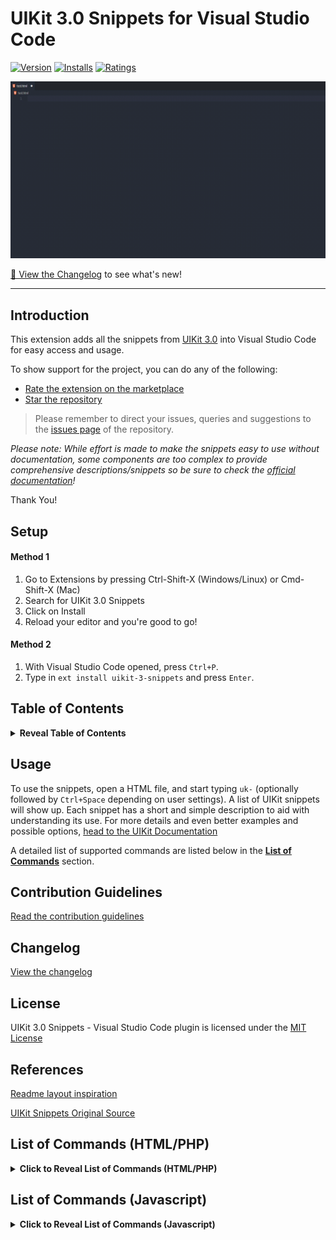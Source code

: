 # UIKit 3.0 Snippets for Visual Studio Code

[![Version](https://vsmarketplacebadges.dev/version-short/Keno.uikit-3-snippets.svg
)](https://marketplace.visualstudio.com/items?itemName=Keno.uikit-3-snippets)
[![Installs](https://vsmarketplacebadges.dev/installs-short/Keno.uikit-3-snippets.svg)](https://marketplace.visualstudio.com/items?itemName=Keno.uikit-3-snippets)
[![Ratings](https://vsmarketplacebadges.dev/rating-short/Keno.uikit-3-snippets.svg)](https://marketplace.visualstudio.com/items?itemName=Keno.uikit-3-snippets)

![](../promo/demo.gif)

[📃 View the Changelog](https://github.com/dons20/UIKit-VSCode/blob/master/CHANGELOG.md) to see what's new!

---

## Introduction

This extension adds all the snippets from [UIKit 3.0](https://getuikit.com/docs/introduction) into Visual Studio Code for easy access and usage.

To show support for the project, you can do any of the following:

-   [Rate the extension on the marketplace](https://marketplace.visualstudio.com/items?itemName=Keno.uikit-3-snippets)
-   [Star the repository](https://github.com/dons20/UIKit-VSCode)

> Please remember to direct your issues, queries and suggestions to the [issues page](https://github.com/dons20/UIKit-VSCode/issues) of the repository.

_Please note: While effort is made to make the snippets easy to use without documentation, some components are too complex to provide comprehensive descriptions/snippets so be sure to check the [official documentation](https://getuikit.com/docs/)!_

Thank You!

## Setup

#### Method 1

1. Go to Extensions by pressing Ctrl-Shift-X (Windows/Linux) or Cmd-Shift-X (Mac)
2. Search for UIKit 3.0 Snippets
3. Click on Install
4. Reload your editor and you're good to go!

#### Method 2

1. With Visual Studio Code opened, press `Ctrl+P`.
2. Type in `ext install uikit-3-snippets` and press `Enter`.

## Table of Contents

<details>
  <summary><strong>Reveal Table of Contents</strong></summary>
  <p>

-   [UIKit 3.0 Snippets](#uikit-30-snippets-for-visual-studio-code)
-   [Setup](#setup)
    -   [Method 1](#method-1)
    -   [Method 2](#method-2)
-   [Table of Contents](#table-of-contents)
-   [Usage](#usage)
-   [Contribution Guidelines](#contribution-guidelines)
    -   [Snippet Template](#snippet-template)
-   [Changelog](#changelog)
-   [License](#license)
-   [References](#references)
-   [List of Commands (HTML5/PHP)](#list-of-commands-htmlphp)

    <details>
    <summary><strong>Reveal List of Commands (HTML5/PHP)</strong></summary>
    <p>

    -   [UIKit Master Template](#uikit-master-template)
    -   [Accordion](#accordion)
    -   [Alert](#alert)
    -   [Alignment](#alignment)
    -   [Animation](#animation)
    -   [Article](#article)
    -   [Background](#background)
    -   [Badge](#badge)
    -   [Breadcrumb](#breadcrumb)
    -   [Button](#button)
    -   [Card](#card)
    -   [Close](#close)
    -   [Column](#column)
    -   [Comment](#comment)
    -   [Container](#container)
    -   [Countdown](#countdown)
    -   [Cover](#cover)
    -   [Description List](#description-list)
    -   [Disabled](#disabled)
    -   [Divider](#divider)
    -   [Dotnav](#dotnav)
    -   [Drop](#drop)
    -   [Dropdown](#dropdown)
    -   [Filter](#filter)
    -   [Flex](#flex)
    -   [Form](#form)
    -   [Grid](#grid)
    -   [Grid Parallax](#grid-parallax)
    -   [Heading](#heading)
    -   [Height](#height)
    -   [Icon](#icon)
    -   [Iconnav](#iconnav)
    -   [Image](#image)
    -   [Inverse](#inverse)
    -   [Label](#label)
    -   [Leader](#leader)
    -   [Lightbox](#lightbox)
    -   [Link](#link)
    -   [List](#list)
    -   [Margin](#margin)
    -   [Marker](#marker)
    -   [Modal](#modal)
    -   [Nav](#nav)
    -   [Navbar](#navbar)
    -   [Notification](#notification)
    -   [Offcanvas](#offcanvas)
    -   [Overlay](#overlay)
    -   [Padding](#padding)
    -   [Pagination](#pagination)
    -   [Parallax](#parallax)
    -   [Placeholder](#placeholder)
    -   [Position](#position)
    -   [Progress](#progress)
    -   [Scroll](#scroll)
    -   [Scrollspy](#scrollspy)
    -   [Search](#search)
    -   [Section](#section)
    -   [Slidenav](#slidenav)
    -   [Slider](#slider)
    -   [Slideshow](#slideshow)
    -   [Sortable](#sortable)
    -   [Spinner](#spinner)
    -   [Sticky](#sticky)
    -   [Subnav](#subnav)
    -   [SVG](#svg)
    -   [Switcher](#switcher)
    -   [Tab](#tab)
    -   [Table](#table)
    -   [Text](#text)
    -   [Thumbnav](#thumbnav)
    -   [Tile](#tile)
    -   [Toggle](#toggle)
    -   [Tooltip](#tooltip)
    -   [Totop](#totop)
    -   [Transition](#transition)
    -   [Upload](#upload)
    -   [Utility](#utility)
    -   [Video](#video)
    -   [Visibility](#visibility)
    -   [Width](#width)

        </p>
        </details>

    -   [List of Commands (Javascript)](#list-of-commands-javascript)

            <details>
            <summary><strong>Reveal List of Commands (Javascript)</strong></summary>
            <p>

            * [Accordion JS](#accordion-js)
            * [Alert JS](#alert-js)
            * [Countdown JS](#countdown-js)
            * [Cover JS](#cover-js)
            * [Drop JS](#drop-js)
            * [Dropdown JS](#dropdown-js)
            * [Filter JS](#filter-js)
            * [Form JS](#form-js)
            * [Grid JS](#grid-js)
            * [Grid Parallax JS](#grid-parallax-js)
            * [Icon JS](#icon-js)
            * [Image JS](#image-js)
            * [Lightbox JS](#lightbox-js)
            * [Margin JS](#margin-js)
            * [Modal JS](#modal-js)
            * [Nav JS](#nav-js)
            * [Navbar JS](#navbar-js)
            * [Notification JS](#notification-js)
            * [Offcanvas JS](#offcanvas-js)
            * [Parallax JS](#parallax-js)
            * [Scroll JS](#scroll-js)
            * [Scrollspy JS](#scrollspy-js)
            * [Slider JS](#slider-js)
            * [Slideshow JS](#slideshow-js)
            * [Sortable JS](#sortable-js)
            * [Sticky JS](#sticky-js)
            * [SVG JS](#svg-js)
            * [Switcher JS](#switcher-js)
            * [Tab JS](#tab-js)
            * [Toggle JS](#toggle-js)
            * [Tooltip JS](#tooltip-js)
            * [Upload JS](#upload-js)
            * [Video JS](#video-js)
            </p>
            </details>

          </p>
        </details>

## Usage

To use the snippets, open a HTML file, and start typing `uk-` (optionally followed by `Ctrl+Space` depending on user settings). A list of UIKit snippets will show up.
Each snippet has a short and simple description to aid with understanding its use.
For more details and even better examples and possible options, [head to the UIKit Documentation](https://getuikit.com/docs/introduction)

A detailed list of supported commands are listed below in the [**List of Commands**](#list-of-commands-htmlphp) section.

## Contribution Guidelines

[Read the contribution guidelines](/CONTRIBUTING.md)

## Changelog

[View the changelog](/CHANGELOG.md)

## License

UIKit 3.0 Snippets - Visual Studio Code plugin is licensed under the [MIT License](http://opensource.org/licenses/MIT)

## References

[Readme layout inspiration](https://github.com/1tontech/bootstrap4-snippets/tree/master/vscode)

[UIKit Snippets Original Source](https://getuikit.com/docs/introduction)

## List of Commands (HTML/PHP)

<details>
  <summary><strong>Click to Reveal List of Commands (HTML/PHP)</strong></summary>
  <p>
  
### UIKit Master Template
<details><summary>Reveal Content</summary>
<p>

| Trigger                   | Description                                    |
|---------------------------|------------------------------------------------|
| uk-\$                     | Creates a basic UIKit template                 |
| uk-\$-css-import          | Imports a chosen minified css file for UIKit   |
| uk-\$-js-import           | Imports the default minified scripts for UIKit |
| uk-\$-js-component-import | Imports a selected js component file for UIKit |

</p>
</details>

### Accordion

<details><summary>Reveal Content</summary>
<p>

| Trigger                    | Description                                                           |
|----------------------------|-----------------------------------------------------------------------|
| uk-accordion               | [Attribute] Used to create an accordion element in a parent container |
| uk-accordion-sample        | Creates a sample Accordion component                                  |
| uk-accordion-no-collapse   | Accordion that always keeps one item open                             |
| uk-accordion-multiple-open | Accordion that allows multiple items to be opened at once             |
| uk-accordion-open-index    | Accordion that opens an item by default                               |

</p>
</details>

### Alert

<details><summary>Reveal Content</summary>
<p>

| Trigger          | Description                                                    |
|------------------|----------------------------------------------------------------|
| uk-alert         | [Attribute] Used to create an alert element in a block element |
| uk-alert-default | A default alert applied to a div                               |
| uk-alert-close   | An alert with a close button                                   |
| uk-alert-styled  | An alert with a chosen style applied                           |

</p>
</details>

### Alignment

<details><summary>Reveal Content</summary>
<p>

| Trigger             | Description                                       |
|---------------------|---------------------------------------------------|
| uk-align            | [Class] Floats the element to a selected position |
| uk-align-responsive | [Class] Floats the element on specific widths     |

</p>
</details>

### Animation

<details><summary>Reveal Content</summary>
<p>

| Trigger                       | Description                                                              |
|-------------------------------|--------------------------------------------------------------------------|
| uk-animation-fade             | [Class] The element fades in                                             |
| uk-animation-scale            | [Class] The element fades in and scales up or down                       |
| uk-animation-slide            | [Class] The element fades in and slides in from a chosen direction       |
| uk-animation-slide-custom     | [Class] The element slides in with a specific distance                   |
| uk-animation-kenburns         | [Class] The element scales slowly up without fading in                   |
| uk-animation-shake            | [Class] The element shakes                                               |
| uk-animation-stroke           | [Class] The SVG element strokes are drawn                                |
| uk-animation-stroke-svg       | Easier usage of svg stroke animations                                    |
| uk-animation-reverse          | [Class] The element's animation plays in reverse                         |
| uk-animation-fast             | [Class] The element's animation plays at a faster speed                  |
| uk-animation-transform-origin | [Class] The element scales in from a different direction                 |
| uk-animation-toggle           | [Class] Added to a parent element to toggle animations on hover or focus |

</p>
</details>

### Article

<details><summary>Reveal Content</summary>
<p>

| Trigger           | Description                                 |
|-------------------|---------------------------------------------|
| uk-article-basic  | A basic article layout                      |
| uk-article-sample | A complete sample article with placeholders |

</p>
</details>

### Background

<details><summary>Reveal Content</summary>
<p>

| Trigger                        | Description                                                         |
|--------------------------------|---------------------------------------------------------------------|
| uk-background-color            | [Class] Applies the selected background color                       |
| uk-background-size             | [Class] Scales the background image to a selected size              |
| uk-background-position         | [Class] Alters the initial position of the background iamge         |
| uk-background-norepeat         | [Class] Prevents the background image from being repeated           |
| uk-background-fixed            | [Class] Locks the image in place while scrolling                    |
| uk-background-image-responsive | [Class] Shows the background image on widths of chosen size upwards |
| uk-background-blend            | [Class] Applies a chosen blend mode to the background image         |

</p>
</details>

### Badge

<details><summary>Reveal Content</summary>
<p>

| Trigger         | Description                                                      |
|-----------------|------------------------------------------------------------------|
| uk-badge        | [Class] Used to create a notification badge in an inline element |
| uk-badge-span   | Creates a simple notification badge span                         |
| uk-badge-anchor | Creates a simple notification badge anchor                       |

</p>
</details>

### Breadcrumb

<details><summary>Reveal Content</summary>
<p>

| Trigger            | Description                              |
|--------------------|------------------------------------------|
| uk-breadcrumb      | [Class] Used to create a breadcrumb list |
| uk-breadcrumb-list | Creates a default breadcrumb list        |

</p>
</details>

### Button

<details><summary>Reveal Content</summary>
<p>

| Trigger                  | Description                                                |
|--------------------------|------------------------------------------------------------|
| uk-button-anchor         | Creates an anchor with a button style                      |
| uk-button-styled         | Creates a button with a chosen style                       |
| uk-button-disabled       | Creates a disabled button                                  |
| uk-button-size           | Creates a button with a selected size                      |
| uk-button-dropdown       | Creates a button that toggles a dropdown menu              |
| uk-button-group          | Creates a group of buttons                                 |
| uk-button-group-dropdown | Creates a button group with a dropdown toggle on the right |

</p>
</details>

### Card

<details><summary>Reveal Content</summary>
<p>

| Trigger               | Description                                                                  |
|-----------------------|------------------------------------------------------------------------------|
| uk-card-styled        | Creates a card with a chosen style                                           |
| uk-card-secondary     | Creates a card with a secondary style                                        |
| uk-card-hover         | Creates a card with a hover effect                                           |
| uk-card-small         | Creates a card with reduced padding                                          |
| uk-card-large         | Creates a card with increased padding                                        |
| uk-card-header-footer | Creates a card divided into three sections                                   |
| uk-card-media         | Displays an image inside a card without any spacing                          |
| uk-card-horizontal    | Creates a card with a horizontal layout (Ideal for media-left & media-right) |
| uk-card-badge         | Creates a card with a styled badge inside                                    |

</p>
</details>

### Close

<details><summary>Reveal Content</summary>
<p>

| Trigger               | Description                               |
|-----------------------|-------------------------------------------|
| uk-close              | [Attribute] Used to create a close button |
| uk-close-button       | Creates a close button                    |
| uk-close-button-large | Creates a larger close button             |

</p>
</details>

### Column

<details><summary>Reveal Content</summary>
<p>

| Trigger              | Description                                                                           |
|----------------------|---------------------------------------------------------------------------------------|
| uk-column            | [Class] Displays the inline content in multiple columns                               |
| uk-column-responsive | [Class] Displays the inline content in multiple columns on specific width breakpoints |
| uk-column-divider    | [Class] Displays the inline content in multiple columns seperated by dividers         |
| uk-column-span       | Creates a column with an inline element that spans each column                        |

</p>
</details>

### Comment

<details><summary>Reveal Content</summary>
<p>

| Trigger            | Description                                          |
|--------------------|------------------------------------------------------|
| uk-comment-default | Creates a standard comment layout                    |
| uk-comment-primary | Creates a highlighted comment with a standard layout |
| uk-comment-list    | Creates a nestable list of comments                  |

</p> 
</details>

### Container

<details><summary>Reveal Content</summary>
<p>

| Trigger              | Description                                 |
|----------------------|---------------------------------------------|
| uk-container         | [Class] Used to create a centered container |
| uk-container-default | Creates a centered container                |
| uk-container-size    | Creates a container with varying size       |

</p>
</details>

### Countdown

<details><summary>Reveal Content</summary>
<p>

| Trigger                | Description                                                              |
|------------------------|--------------------------------------------------------------------------|
| uk-countdown           | [Attribute] Used to create a countdown timer                             |
| uk-countdown-sample    | Creates a countdown timer. Date is in the format: YYYY-MM-DDThh:mm:ssTZD |
| uk-countdown-separator | Creates a countdown timer with each number separated by a colon          |
| uk-countdown-label     | Used to add a label to each number on the countdown timer                |

</p>
</details>

### Cover

<details><summary>Reveal Content</summary>
<p>

| Trigger                       | Description                                                 |
|-------------------------------|-------------------------------------------------------------|
| uk-cover-container            | Creates an image that covers its parent element             |
| uk-cover-container-video      | Creates a video that covers its parent element              |
| uk-cover-container-iframe     | Creates an iframe that covers its parent element            |
| uk-cover-container-responsive | Creates an element that scales responsively with its parent |

</p>
</details>

### Description List

<details><summary>Reveal Content</summary>
<p>

| Trigger                     | Description                                                              |
|-----------------------------|--------------------------------------------------------------------------|
| uk-description-list         | [Class] Used to create a description list                                |
| uk-description-list-sample  | Creates a sample list to display terms and descriptions below each other |
| uk-description-list-divider | Creates a divided description list                                       |

</p>
</details>

### Disabled

<details><summary>Reveal Content</summary>
<p>

| Trigger     | Description                            |
|-------------|----------------------------------------|
| uk-disabled | [Class] Disables an item within a list |

</p>
</details>

### Divider

<details><summary>Reveal Content</summary>
<p>

| Trigger             | Description                         |
|---------------------|-------------------------------------|
| uk-divider-icon     | Creates a divider with a decoration |
| uk-divider-small    | Creates a smaller divider           |
| uk-divider-vertical | Creates a vertical divider          |

</p>
</details>

### Dotnav

<details><summary>Reveal Content</summary>
<p>

| Trigger                     | Description                                            |
|-----------------------------|--------------------------------------------------------|
| uk-dotnav                   | Creates a navigation list with dots                    |
| uk-dotnav-vertical          | Creates a vertical navigation list with dots           |
| uk-dotnav-overlay           | Creates a dotnav as an overlay for an element          |
| uk-dotnav-centered-viewport | Creates a dotnav centered vertically and aligned right |

</p>
</details>

### Drop

<details><summary>Reveal Content</summary>
<p>

| Trigger                  | Description                                                 |
|--------------------------|-------------------------------------------------------------|
| uk-drop                  | [Attribute] Used to create a drop component                 |
| uk-drop-basic            | Creates a basic drop component                              |
| uk-drop-example          | Creates two example drops with different modes              |
| uk-drop-grid             | Creates a drop with a grid inside                           |
| uk-drop-position         | Creates a drop with its alignment adjusted                  |
| uk-drop-boundary         | Creates a drop with a predetermined element as its boundary |
| uk-drop-boundary-aligned | Creates a drop aligned to its boundary                      |
| uk-drop-offset           | Creates a drop with an offset                               |
| uk-drop-animated         | Creates a drop with an offset                               |

</p>
</details>

### Dropdown

<details><summary>Reveal Content</summary>
<p>

| Trigger                      | Description                                                            |
|------------------------------|------------------------------------------------------------------------|
| uk-dropdown                  | [Attribute] Used to create a dropdown in a block element such as a div |
| uk-dropbar-basic             | Creates a basic dropbar example                                        |
| uk-dropbar-direction         | Creates a dropbar that appears from the chosen direction               |
| uk-dropbar-large             | Creates a dropbar that appears from the chosen direction               |
| uk-dropdown-basic            | Creates a basic dropdown underneath a button toggle                    |
| uk-dropdown-basic-inline     | Creates a basic dropdown grouped with its toggle                       |
| uk-dropdown-nav              | Creates a dropdown containing a nav element                            |
| uk-dropdown-grid             | Creates a dropdown containing a grid                                   |
| uk-dropdown-position         | Creates a dropdown with its alignment adjusted                         |
| uk-dropdown-boundary         | Determines a parent element as the dropdown's boundary                 |
| uk-dropdown-boundary-aligned | Aligns the dropdown to the parent's boundary                           |
| uk-dropdown-offset           | Defines a custom offset for the dropdown                               |
| uk-dropdown-animated         | Applies one or more animations to the dropdown                         |

</p>
</details>

### Filter

<details><summary>Reveal Content</summary>
<p>

| Trigger              | Description                                               |
|----------------------|-----------------------------------------------------------|
| uk-filter            | [Attribute] Used to create a filter component             |
| uk-filter-sample     | Used to filter or sort items in any given layout          |
| uk-filter-animations | Used to change the animation style from the default slide |

</p>
</details>

### Flex

<details><summary>Reveal Content</summary>
<p>

| Trigger                                 | Description                                                                       |
|-----------------------------------------|-----------------------------------------------------------------------------------|
| uk-flex                                 | [Class] Used to apply a flexbox layout model to an element                        |
| uk-flex-block                           | Creates a flex container and behaves like a block element                         |
| uk-flex-inline                          | Creates a flex container and behaves like an inline element                       |
| uk-flex-horizontal-alignment            | Defines the horizontal alignment of flex items and distributes space between them |
| uk-flex-horizontal-alignment-responsive | Defines the horizontal alignment of flex items on specific device widths          |
| uk-flex-vertical-alignment              | Defines the vertical alignment of flex items and distributes space between them   |
| uk-flex-direction                       | Defines the axis that flex items are placed on and their direction                |
| uk-flex-wrap-modifier                   | Defines the axis that flex items are placed on and their direction                |
| uk-flex-item-order                      | [Class] Displays an item as the first or last one (Add to item)                   |
| uk-flex-item-dimensions                 | [Class] Determines how much space a flex item should take up (Add to item)        |
| uk-flex-grid-example                    | Creates a sample flex with a grid inside                                          |

</p>
</details>

### Form

<details><summary>Reveal Content</summary>
<p>

| Trigger                 | Description                                                                                                      |
|-------------------------|------------------------------------------------------------------------------------------------------------------|
| uk-form-sample          | Creates a sample form with all elements as reference                                                             |
| uk-form-fieldset        | Creates a fieldset for a form                                                                                    |
| uk-form-legend          | Creates a legend for a form                                                                                      |
| uk-form-states          | [Class] Applies a custom state to a form control                                                                 |
| uk-form-disabled        | Disables a form control                                                                                          |
| uk-form-sizes           | Modifies the size of an input, select or textarea                                                                |
| uk-form-width-modifiers | Modifies the width of an input, select or textarea                                                               |
| uk-form-blank           | Minimizes the styling of form controls                                                                           |
| uk-form-stacked         | Stacks labels and controls on top of each other                                                                  |
| uk-form-horizontal      | Aligns labels and controls horizontally (use uk-form-controls-text to better align checkboxes and radio buttons) |
| uk-form-icon            | Creates a form control with an icon inside to the left (or right with flip class)                                |
| uk-form-icon-click      | Creates a form icon that can be clicked                                                                          |
| uk-form-grid-example    | Creates a form defined by a grid layout                                                                          |
| uk-form-custom-control  | Replaces a file input or select form with your own HTML content                                                  |

</p>
</details>

### Grid

<details><summary>Reveal Content</summary>
<p>

| Trigger                 | Description                                                   |
|-------------------------|---------------------------------------------------------------|
| uk-grid                 | [Attribute] Used to create a grid container inside a div      |
| uk-grid-stacked         | Creates a basic stacked grid container                        |
| uk-grid-expanded        | Creates an expanded grid container with elements side by side |
| uk-grid-gutter-modifier | Modifies the spacing between grid items                       |
| uk-grid-nested-sample   | Creates a sample nested grid                                  |
| uk-grid-divided         | Seperates each grid cell with lines                           |
| uk-grid-match-height    | Matches the height of all grid cells                          |
| uk-grid-match-cell      | [Class] Matches the height of a grid cell                     |
| uk-grid-width           | Manually determines the column widths                         |
| uk-grid-flex            | Combines a grid element with flex                             |
| uk-grid-masonry         | Allows grid items of different heights to fit seamlessly      |
| uk-grid-parallax        | Used to add a scrolling effect to columns within a grid       |

</p>
</details>

### Heading

<details><summary>Reveal Content</summary>
<p>

| Trigger                   | Description                                                      |
|---------------------------|------------------------------------------------------------------|
| uk-heading-primary        | [Class] Used to create a heading with a specified size           |
| uk-heading-primary-sample | Creates a heading with a specified size                          |
| uk-heading-divider        | [Class] Used to create a heading with a divider underneath       |
| uk-heading-divider-sample | Creates a heading with a divider underneath                      |
| uk-heading-bullet         | [Class] Used to create a heading used in a list                  |
| uk-heading-bullet-sample  | Creates a heading as part of a list                              |
| uk-heading-line           | [Class] Used to create a heading with a vertically centered line |
| uk-heading-line-sample    | Creates a heading with a vertically centered line                |

</p>
</details>

### Height

<details><summary>Reveal Content</summary>
<p>

| Trigger                  | Description                                                                       |
|--------------------------|-----------------------------------------------------------------------------------|
| uk-height                | [Class] Modifies the height of an element to 100%/150px/300px/450px respectively. |
| uk-max-height            | [Class] Modifies the max-height of an element to 150px/300px/450px respectively.  |
| uk-viewport-height       | [Attribute] Modifies the height of an element to fill the entire viewport.        |
| uk-viewport-height-class | [Class] Modifies the height of an element to have specified minimum heights       |
| uk-match-height          | [Attribute] Expands all children of a container to the same height.               |
| uk-match-height-specific | [Attribute] Matches the height of specific child elements                         |
| uk-match-height-all      | [Attribute] Matches the height of all child elements even in other rows           |

</p>
</details>

### Icon

<details><summary>Reveal Content</summary>
<p>

| Trigger                 | Description                                                                               |
|-------------------------|-------------------------------------------------------------------------------------------|
| uk-icon-span            | Creates an icon within a span. (List of Icons Here: https://getuikit.com/docs/icon)       |
| uk-icon-link            | Creates an icon within a link. (List of Icons Here: https://getuikit.com/docs/icon)       |
| uk-icon-ratio           | Modifies the size of the icon by the ratio                                                |
| uk-icon-link-modifier   | Resets the default link styling to a more muted color when using an icon inside an anchor |
| uk-icon-button-modifier | Creates an icon button                                                                    |
| uk-icon-image-modifier  | Scales a background image to the size of an icon                                          |

</p>
</details>

### Iconnav

<details><summary>Reveal Content</summary>
<p>

| Trigger               | Description                                             |
|-----------------------|---------------------------------------------------------|
| uk-iconnav            | [Class] Used to create a navigation consisting of icons |
| uk-iconnav-horizontal | Creates a navigation consisting of icons                |
| uk-iconnav-vertical   | Creates a vertical navigation consisting of icons       |

</p>
</details>

### Image

<details><summary>Reveal Content</summary>
<p>

| Trigger       | Description                                                               |
|---------------|---------------------------------------------------------------------------|
| uk-img        | [Attribute] Lazy-load images on any element with ease                     |
| uk-img-sample | Creates a basic lazy-loaded image component                               |
| uk-img-custom | Creates an element with lazy-load applied                                 |
| uk-img-target | Creates an image component which triggers on another element's visibility |

</p>
</details>

### Inverse

<details><summary>Reveal Content</summary>
<p>

| Trigger          | Description                                                                             |
|------------------|-----------------------------------------------------------------------------------------|
| uk-light         | [Class] Used to improve the visibility of objects on light backgrounds in a light style |
| uk-inverse-light | Improves the visibility of objects on dark backgrounds in a light style                 |
| uk-dark          | [Class] Used to improve the visibility of objects on light backgrounds in a dark style  |
| uk-inverse-dark  | Improves the visibility of objects on light backgrounds in a dark style                 |

</p>
</details>

### Label

<details><summary>Reveal Content</summary>
<p>

| Trigger          | Description                                      |
|------------------|--------------------------------------------------|
| uk-label         | [Class] Used to create a label in a span element |
| uk-label-default | Creates a label with a default style             |
| uk-label-success | Creates a label with a success style             |
| uk-label-warning | Creates a label with a warning style             |
| uk-label-danger  | Creates a label with a danger style              |

</p>
</details>

### Leader

<details><summary>Reveal Content</summary>
<p>

| Trigger          | Description                                                        |
|------------------|--------------------------------------------------------------------|
| uk-leader        | [Attribute] Visually connects horizontal items with a line of dots |
| uk-leader-sample | Creates a sample leader component                                  |

</p>
</details>

### Lightbox

<details><summary>Reveal Content</summary>
<p>

| Trigger                       | Description                                                              |
|-------------------------------|--------------------------------------------------------------------------|
| uk-lightbox                   | [Attribute] Turns all the anchors inside a container into lightbox links |
| uk-lightbox-basic             | Creates a lightbox container with an anchor inside                       |
| uk-lightbox-caption           | Creates a lightbox container with a caption at the bottom                |
| uk-lightbox-animation         | Creates a lightbox container with a modified transition animation        |
| uk-lightbox-alternate-content | Creates a lightbox container with multiple content types                 |

</p>
</details>

### Link

<details><summary>Reveal Content</summary>
<p>

| Trigger         | Description                                                                             |
|-----------------|-----------------------------------------------------------------------------------------|
| uk-link-muted   | Creates a link with a muted style                                                       |
| uk-link-text    | Creates a link with a body text style                                                   |
| uk-link-heading | Creates a link with a heading style                                                     |
| uk-link-reset   | Creates a link that inherits its color from its parent                                  |
| uk-link-toggle  | Creates a link on the parent element and applies a link style to one of its child nodes |

</p>
</details>

### List

<details><summary>Reveal Content</summary>
<p>

| Trigger                  | Description                                                                                 |
|--------------------------|---------------------------------------------------------------------------------------------|
| uk-list                  | [Class] Used to create a basic ordered or unordered list                                    |
| uk-list-basic            | Creates a basic ordered or unordered list                                                   |
| uk-list-bullet-modifier  | Creates a bulleted list                                                                     |
| uk-list-divider-modifier | Creates a divided list                                                                      |
| uk-list-striped-modifier | Creates a striped list                                                                      |
| uk-list-large-modifier   | Creates a list with increased spacing between items. Can be combined with other list styles |

</p>
</details>

### Margin

<details><summary>Reveal Content</summary>
<p>

| Trigger                   | Description                                                                                   |
|---------------------------|-----------------------------------------------------------------------------------------------|
| uk-margin                 | [Class] Adds top margin, if it is preceded by another element, and always bottom margin       |
| uk-margin-position        | [Class] Adds the selected margin to that side                                                 |
| uk-margin-size            | [Class] Adds a margin of chosen size                                                          |
| uk-margin-size-position   | [Class] Adds a margin of chosen size to the chosen side                                       |
| uk-margin-remove          | [Class] Removes all margins                                                                   |
| uk-margin-remove-position | [Class] Removes the margin the chosen side(s)                                                 |
| uk-margin-auto            | [Class] Sets left and right margins to auto, centering block and flex elements                |
| uk-margin-auto-position   | [Class] Sets the selected margin to auto, pushing block and flex elements to the opposite end |
| uk-margin-dynamic-sample  | Automatically adds spacing to stacking elements with the uk-margin attribute                  |

</p>
</details>

### Marker

<details><summary>Reveal Content</summary>
<p>

| Trigger   | Description                                                                     |
|-----------|---------------------------------------------------------------------------------|
| uk-marker | [Attribute] Used to create a marker icon that can be displayed on top of images |

</p>
</details>

### Modal

<details><summary>Reveal Content</summary>
<p>

| Trigger                     | Description                                                 |
|-----------------------------|-------------------------------------------------------------|
| uk-modal                    | [Attribute] Used to create a modal                          |
| uk-modal-sample             | Creates a modal with a button toggle                        |
| uk-modal-close-default      | Creates a modal with close button inside                    |
| uk-modal-close-outside      | Creates a modal with close button outside                   |
| uk-modal-center             | Creates a centered modal using the parameter 'center'       |
| uk-modal-header-footer      | Creates a modal divided into different content sections     |
| uk-modal-caption            | Creates a modal with a caption outside of it                |
| uk-modal-container-modifier | Creates a modal that expands to the default container width |
| uk-modal-full-modifier      | Creates a modal that fills the entire page                  |

</p>
</details>

### Nav

<details><summary>Reveal Content</summary>
<p>

| Trigger                        | Description                                                           |
|--------------------------------|-----------------------------------------------------------------------|
| uk-nav                         | [Class] Used to create a nav with optional styling                    |
| uk-nav-default                 | Creates a nav with default styling                                    |
| uk-nav-nested                  | Creates a nested nav with default styling                             |
| uk-nav-accordion               | Creates an accordion-styled nav with icons for parents                |
| uk-nav-accordion-multiple-open | Creates an accordion nav that can have multiple sub-navs open at once |
| uk-nav-header                  | Creates a nav header                                                  |
| uk-nav-divider                 | Creates a nav divider                                                 |
| uk-nav-primary                 | Creates a nav with emphasized styling                                 |
| uk-nav-center                  | Creates a centered nav                                                |
| uk-nav-divider-modifier        | Creates a nav that separates nav items with lines                     |
| uk-nav-dropdown                | Creates a nav in a dropdown                                           |
| uk-nav-navbar                  | Creates a nav in a navbar                                             |

</p>
</details>

### Navbar

<details><summary>Reveal Content</summary>
<p>

| Trigger                             | Description                                                                     |
|-------------------------------------|---------------------------------------------------------------------------------|
| uk-navbar                           | [Attribute] Used to create a navigation bar                                     |
| uk-navbar-sample                    | Creates a primary navigation bar                                                |
| uk-navbar-multiple                  | Creates multiple navigations inside the navbar container                        |
| uk-navbar-click                     | Creates a primary navigation bar that is toggled with a click                   |
| uk-navbar-transparent               | Creates a transparent navigation bar                                            |
| uk-navbar-subtitle                  | Creates a subtitle for a navbar item                                            |
| uk-navbar-custom-content            | Creates a navbar which can hold custom items (text, icons, buttons, forms)      |
| uk-navbar-centered-logo             | Creates a navbar with a centered logo                                           |
| uk-navbar-toggle-item               | Creates a navbar with an icon as a toggle                                       |
| uk-navbar-dropdown                  | Creates a navbar with a dropdown component                                      |
| uk-navbar-dropdown-multiple-columns | Creates a navbar dropdown with multiple columns                                 |
| uk-navbar-dropdown-boundary-align   | Creates a navbar with dropdowns aligned to the navbar boundary                  |
| uk-navbar-dropdown-justify          | Creates a navbar with dropdowns justified                                       |
| uk-navbar-dropbar                   | Creates a navbar with dropdowns justified                                       |
| uk-navbar-dropbar-push              | Creates a navbar with a dropdown that pushes page content down to fit the space |

</p>
</details>

### Notification

<details><summary>Reveal Content</summary>
<p>

| Trigger                      | Description                                      |
|------------------------------|--------------------------------------------------|
| uk-notification-example      | Creates a notification example using javascript  |
| uk-notification-html-message | Creates a notification with html content         |
| uk-notification-position     | Creates a notification with an adjusted position |
| uk-notification-style        | Creates a styled notification                    |
| uk-notification-close-all    | Closes all notifications                         |

</p>
</details>

### Offcanvas

<details><summary>Reveal Content</summary>
<p>

| Trigger                     | Description                                                           |
|-----------------------------|-----------------------------------------------------------------------|
| uk-offcanvas                | [Attribute] Used to create an off-canvas                              |
| uk-offcanvas-sample         | Creates a basic off-canvas                                            |
| uk-offcanvas-overlay        | Creates an off-canvas that adds an overlay to the page                |
| uk-offcanvas-flip-modifier  | Creates an off-canvas that slides in from the right                   |
| uk-offcanvas-animation-mode | Creates an off-canvas with a modified animation mode for its entrance |
| uk-offcanvas-nav            | Creates an off-canvas containing a nav component                      |

</p>
</details>

### Overlay

<details><summary>Reveal Content</summary>
<p>

| Trigger                  | Description                                            |
|--------------------------|--------------------------------------------------------|
| uk-overlay               | [Class] Used to create a basic image overlay           |
| uk-overlay-basic         | Creates a basic image overlay at a modifiable position |
| uk-overlay-style-default | Creates an image overlay with a default style          |
| uk-overlay-style-primary | Creates an image overlay with a primary style          |
| uk-overlay-icon          | Creates an image overlay icon                          |

</p>
</details>

### Padding

<details><summary>Reveal Content</summary>
<p>

| Trigger                    | Description                                                   |
|----------------------------|---------------------------------------------------------------|
| uk-padding                 | [Class] Adds default padding to the element                   |
| uk-padding-size            | [Class] Adds a smaller or larger padding to the element       |
| uk-padding-remove          | [Class] Removes all padding from an element                   |
| uk-padding-remove-position | [Class] Removes padding from the chosen side(s) of an element |

</p>
</details>

### Pagination

<details><summary>Reveal Content</summary>
<p>

| Trigger                     | Description                                                             |
|-----------------------------|-------------------------------------------------------------------------|
| uk-pagination               | [Class] Used to create a simple pagination for navigation through pages |
| uk-pagination-basic         | Creates a simple pagination for navigation through pages                |
| uk-pagination-alignment     | Creates a simple pagination aligned with flex                           |
| uk-pagination-previous-next | Creates a previous and next button inside of a pagination               |

</p>
</details>

### Parallax

<details><summary>Reveal Content</summary>
<p>

| Trigger                    | Description                                                                                              |
|----------------------------|----------------------------------------------------------------------------------------------------------|
| uk-parallax                | [Attribute] Used to animate CSS properties depending on the scroll position of the document              |
| uk-parallax-properties     | [Attribute] Inserts the parallax attribute with a list of animatable properties                          |
| uk-parallax-start-end      | [Attribute] Sets the start and end values of a property by seperating them with a comma                  |
| uk-parallax-multiple-stops | [Attribute] Sets multiple animation stops by seperating them with a comma                                |
| uk-parallax-viewport       | [Attribute] Defines how far inside the viewport the element is scrolled until the animation is completed |
| uk-parallax-sample         | Creates a sample div with parallax enabled                                                               |
| uk-parallax-nested-sample  | Showcases nested parallax elements                                                                       |
| uk-parallax-target-sample  | Creates a parallax animation based on the viewport visibility of another element                         |
| uk-parallax-easing-sample  | Creates a parallax element with a modifiable easing value                                                |
| uk-parallax-color-sample   | Creates a parallax element with a color transition                                                       |
| uk-parallax-filter-sample  | Creates a parallax element with css filters                                                              |

</p>
</details>

### Placeholder

<details><summary>Reveal Content</summary>
<p>

| Trigger               | Description                                |
|-----------------------|--------------------------------------------|
| uk-placeholder        | [Class] Used to create a placeholder space |
| uk-placeholder-sample | Creates a placeholder space                |

</p>
</details>

### Position

<details><summary>Reveal Content</summary>
<p>

| Trigger                      | Description                                                                                           |
|------------------------------|-------------------------------------------------------------------------------------------------------|
| uk-position                  | [Class] Positions the element at the chosen location                                                  |
| uk-position-extended         | [Class] Positions the element at specific locations without it being spread over its parent container |
| uk-position-cover            | [Class] Positions the element to cover its container                                                  |
| uk-position-small            | [Class] Positions the element at specific locations with a small margin                               |
| uk-position-medium           | [Class] Positions the element at specific locations with a medium margin                              |
| uk-position-large            | [Class] Positions the element at specific locations with a large margin                               |
| uk-position-relative         | [Class] Positions the element at a relative position                                                  |
| uk-position-absolute         | [Class] Positions the element at an absolute position                                                 |
| uk-position-fixed            | [Class] Positions the element at a fixed position                                                     |
| uk-position-z-index          | [Class] Positions the element at a z-index position of 1                                              |
| uk-position-z-index-negative | [Class] Positions the element at a z-index position of -1                                             |

</p>
</details>

### Progress

<details><summary>Reveal Content</summary>
<p>

| Trigger            | Description                           |
|--------------------|---------------------------------------|
| uk-progress        | [Class] Used to create a progress bar |
| uk-progress-sample | Creates a progress bar                |

</p>
</details>

### Scroll

<details><summary>Reveal Content</summary>
<p>

| Trigger          | Description                                                                                      |
|------------------|--------------------------------------------------------------------------------------------------|
| uk-scroll        | [Attribute] Used to create a link that smooth scrolls to the targeted element with a matching id |
| uk-scroll-anchor | Creates a link that smooth scrolls to the targetted element with matching id                     |

</p>
</details>

### Scrollspy

<details><summary>Reveal Content</summary>
<p>

| Trigger             | Description                                                             |
|---------------------|-------------------------------------------------------------------------|
| uk-scrollspy        | [Attribute] Used to add a scrollspy to an element                       |
| uk-scrollspy-sample | Adds the scrollspy attribute to an element and animates it when in view |
| uk-scrollspy-group  | Adds the scrollspy attribute to an element and animates it when in view |

</p>
</details>

### Search

<details><summary>Reveal Content</summary>
<p>

| Trigger                 | Description                                           |
|-------------------------|-------------------------------------------------------|
| uk-search               | [Class] Used to create a search bar                   |
| uk-search-default       | Creates a search bar with default styling             |
| uk-search-icon          | Creates a search bar with a search icon to the left   |
| uk-search-icon-flip     | Creates a search bar with a search icon to the right  |
| uk-search-icon-button   | Creates a search bar with a clickable search icon     |
| uk-search-large         | Creates a larger search bar                           |
| uk-search-navbar        | Creates a search bar that can be used within a navbar |
| uk-search-toggle        | Creates a toggle using a search icon                  |
| uk-search-navbar-toggle | Creates a search icon toggle inside of a navbar       |

</p>
</details>

### Section

<details><summary>Reveal Content</summary>
<p>

| Trigger                     | Description                                                         |
|-----------------------------|---------------------------------------------------------------------|
| uk-section                  | [Class] Used to create a section with optional styling              |
| uk-section-default          | Creates a section with a default style                              |
| uk-section-muted            | Creates a section with a muted style                                |
| uk-section-primary          | Creates a section with a primary style                              |
| uk-section-secondary        | Creates a section with a secondary style                            |
| uk-section-preserve-color   | Creates a section that preserves the font colours of child elements |
| uk-section-size-modifier    | Creates a section with modified padding applied                     |
| uk-section-overlap-modifier | Creates a section that applies a border image and a negative offset |

</p>
</details>

### Slidenav

<details><summary>Reveal Content</summary>
<p>

| Trigger                      | Description                                                        |
|------------------------------|--------------------------------------------------------------------|
| uk-slidenav                  | Creates a previous and next button for flipping through slideshows |
| uk-slidenav-large            | Creates a larger slidenav                                          |
| uk-slidenav-position-overlay | Creates a slidenav positioned on top of an element                 |
| uk-slidenav-container        | Displays a cojoint slidenav                                        |

</p>
</details>

### Slider

<details><summary>Reveal Content</summary>
<p>

| Trigger                             | Description                                                                 |
|-------------------------------------|-----------------------------------------------------------------------------|
| uk-slider                           | [Attribute] Used to create a responsive carousel                            |
| uk-slider-sample                    | Creates a responsive carousel slider                                        |
| uk-slider-container                 | [Class] Creates a responsive carousel slider                                |
| uk-slider-gutter                    | Creates a carousel slider with a gutter between items                       |
| uk-slider-center                    | Creates a carousel slider with centered items                               |
| uk-slider-autoplay                  | Creates a carousel slider with autoplay activated                           |
| uk-slider-finite                    | Creates a carousel slider with infinite scrolling disabled                  |
| uk-slider-sets                      | Creates a carousel slider which loops through a set of slides               |
| uk-slider-navigation                | Creates a carousel slider with navigation controls                          |
| uk-slider-navigation-outside        | Creates a carousel slider with outer navigation controls                    |
| uk-slider-viewport-height           | Creates a carousel slider which expands to fill the height of its container |
| uk-slider-content-overlay           | Creates a carousel slider with content overlays added                       |
| uk-slider-content-parallax          | Creates a carousel slider with a parallax effect on the content             |
| uk-slider-content-transitions       | Creates a carousel slider with transition effects added                     |
| uk-slider-content-transitions-hover | Creates a carousel slider with transition effects on mouse hover            |

</p>
</details>

### Slideshow

<details><summary>Reveal Content</summary>
<p>

| Trigger                         | Description                                                                         |
|---------------------------------|-------------------------------------------------------------------------------------|
| uk-slideshow                    | [Attribute] Used to create a responsive slideshow with images and videos            |
| uk-slideshow-sample             | Creates a responsive slideshow with images and videos                               |
| uk-slideshow-animations         | Creates a responsive slideshow with a modified transition animation                 |
| uk-slideshow-autoplay           | Creates a responsive slideshow with autoplay enabled                                |
| uk-slideshow-infinite-scrolling | Creates a responsive slideshow with endless scrolling enabled (default) or disabled |
| uk-slideshow-ratio              | Creates a responsive slideshow with a modified ratio                                |
| uk-slideshow-min-max-height     | Creates a responsive slideshow with a minimum and/or maximum height                 |

</p>
</details>

### Sortable

<details><summary>Reveal Content</summary>
<p>

| Trigger                  | Description                                                                         |
|--------------------------|-------------------------------------------------------------------------------------|
| uk-sortable              | [Attribute] Used to create a sortable, re-arrangable grid of elements               |
| uk-sortable-sample       | Creates a sortable, re-arrangable grid of elements                                  |
| uk-sortable-handle       | Creates a sortable list using a special handle button instead of the entire element |
| uk-sortable-group        | Creates a sortable group that can interchange elements                              |
| uk-sortable-custom-class | Creates sortable that can apply multiple classes to items while being dragged       |

</p>
</details>

### Spinner

<details><summary>Reveal Content</summary>
<p>

| Trigger           | Description                                            |
|-------------------|--------------------------------------------------------|
| uk-spinner        | [Attribute] Used to create an animated loading spinner |
| uk-spinner-sample | Creates an animated loading spinner                    |

</p>
</details>

### Sticky

<details><summary>Reveal Content</summary>
<p>

| Trigger                 | Description                                                                                        |
|-------------------------|----------------------------------------------------------------------------------------------------|
| uk-sticky               | [Attribute] Used to create an element that remains at the top of the viewport while scrolling down |
| uk-sticky-sample        | Creates an element that remains at the top of the viewport while scrolling down                    |
| uk-sticky-offset        | Creates a sticky element with a pixel offset from the top                                          |
| uk-sticky-top           | Creates a sticky element with a delay                                                              |
| uk-sticky-animation     | Creates a sticky element with an animation when it reappears                                       |
| uk-sticky-scroll-up     | Creates a sticky element that shows only when scrolling up                                         |
| uk-sticky-bottom        | Creates a sticky element that is bound to a specific element                                       |
| uk-sticky-responsive    | Creates a sticky element that is only enabled on specified device widths and above                 |
| uk-sticky-overflow-flip | Creates an element that only flips the sticky position if the element is larger than the viewport. |

</p>
</details>

### Subnav

<details><summary>Reveal Content</summary>
<p>

| Trigger            | Description                                                                |
|--------------------|----------------------------------------------------------------------------|
| uk-subnav          | [Class] Used to create a basic sub-navigation                              |
| uk-subnav-basic    | Creates a basic sub-navigation with items wrapping into the next line      |
| uk-subnav-divider  | Creates a sub-navigation seperated with lines                              |
| uk-subnav-pill     | Creates a sub-navigation that highlights the active item with a background |
| uk-subnav-dropdown | Creates a sub-navigation that contains a dropdown                          |

</p>
</details>

### SVG

<details><summary>Reveal Content</summary>
<p>

| Trigger       | Description                                        |
|---------------|----------------------------------------------------|
| uk-svg        | [Attribute] Used to apply svg formatting to images |
| uk-svg-sample | Adds an inline SVG element                         |

</p>
</details>

### Switcher

<details><summary>Reveal Content</summary>
<p>

| Trigger                         | Description                                                                     |
|---------------------------------|---------------------------------------------------------------------------------|
| uk-switcher                     | [Attribute] Used to create a switcher component                                 |
| uk-switcher-basic               | Creates a switcher that dynamically transitions through different content panes |
| uk-switcher-navigation          | Creates a switcher with navigation controls within the content pane             |
| uk-switcher-connect-containers  | Creates a switcher that connects multiple content containers                    |
| uk-switcher-animation           | Creates a switcher animates its transitions                                     |
| uk-switcher-multiple-animations | Creates a switcher with multiple animations                                     |
| uk-switcher-subnav              | Creates a switcher combined with a subnav                                       |
| uk-switcher-tab                 | Creates a switcher combined with a tab                                          |
| uk-switcher-tab-vertical        | Creates a switcher combined with a vertical tab                                 |
| uk-switcher-button              | Creates a switcher combined with a vertical tab                                 |
| uk-switcher-nav                 | Creates a switcher combined with a vertical tab                                 |

</p>
</details>

### Tab

<details><summary>Reveal Content</summary>
<p>

| Trigger          | Description                                          |
|------------------|------------------------------------------------------|
| uk-tab           | [Attribute] Used to create a basic tabbed navigation |
| uk-tab-basic     | Creates a basic tabbed navigation                    |
| uk-tab-bottom    | Creates a tab with items flipped to the bottom       |
| uk-tab-vertical  | Creates a tab with items aligned left or right       |
| uk-tab-alignment | Creates a tab with items aligned left or right       |
| uk-tab-dropdown  | Creates a tab with a dropdown                        |

</p>
</details>

### Table

<details><summary>Reveal Content</summary>
<p>

| Trigger               | Description                                                                                |
|-----------------------|--------------------------------------------------------------------------------------------|
| uk-table              | [Class] Used to create a table                                                             |
| uk-table-sample       | Creates a table without any styling                                                        |
| uk-table-divider      | Creates a table with each row seperated by a divider                                       |
| uk-table-hover        | Creates a table with a hover state on table rows                                           |
| uk-table-sizing       | Creates a table of a selected size                                                         |
| uk-table-striped      | Creates a table with zebra-striping on table rows                                          |
| uk-table-justify      | Creates a table with the outer padding of the first and last columns removed               |
| uk-table-middle       | Creates a table with center aligned elements                                               |
| uk-table-responsive   | Creates a table that provides a horizontal scrollbar on smaller device screens when needed |
| uk-table-column-width | Modifies the width of a table column                                                       |

</p>
</details>

### Text

<details><summary>Reveal Content</summary>
<p>

| Trigger                      | Description                                                                  |
|------------------------------|------------------------------------------------------------------------------|
| uk-text-default              | [Class] Applies a default text style                                         |
| uk-text-lead                 | [Class] Highlights text for subheadings and article subtitles                |
| uk-text-meta                 | [Class] Text class for paragraphs with meta data about an article or similar |
| uk-text-size                 | [Class] Modifies the font size of text                                       |
| uk-text-bold                 | [Class] Creates bold text                                                    |
| uk-text-transform            | [Class] Transforms text characters into the chosen case                      |
| uk-text-decoration           | [Class] Removes any text decoration from a link                              |
| uk-text-color                | [Class] Modifies the color of text into the chosen color scheme              |
| uk-text-alignment            | [Class] Aligns text to a chosen position                                     |
| uk-text-alignment-responsive | [Class] Aligns text to a chosen position on specific screen widths           |
| uk-text-vertical-alignment   | [Class] Aligns text vertically                                               |
| uk-text-wrapping             | [Class] Wraps text according to your choice                                  |

</p>
</details>

### Thumbnav

<details><summary>Reveal Content</summary>
<p>

| Trigger              | Description                                     |
|----------------------|-------------------------------------------------|
| uk-thumbnav          | [Class] Used to create a thumbnail navigation   |
| uk-thumbnav-sample   | Creates a flexible thumbnail navigation         |
| uk-thumbnav-vertical | Creates a vertical thumbnav                     |
| uk-thumbnav-overlay  | Creates a thumbnav as an overlay for an element |

</p>
</details>

### Tile

<details><summary>Reveal Content</summary>
<p>

| Trigger               | Description                                                     |
|-----------------------|-----------------------------------------------------------------|
| uk-tile               | [Class] Used to create a tile with optional styling             |
| uk-tile-size-modifier | [Class] Used to create a tile with modified sizing              |
| uk-tile-default       | Creates a tile with a default style                             |
| uk-tile-muted         | Creates a tile with a muted style                               |
| uk-tile-primary       | Creates a tile with a primary style                             |
| uk-tile-secondary     | Creates a tile with a secondary style                           |
| uk-tile-padding       | Creates a tile with modified padding from the padding component |

</p>
</details>

### Toggle

<details><summary>Reveal Content</summary>
<p>

| Trigger                       | Description                                                        |
|-------------------------------|--------------------------------------------------------------------|
| uk-toggle                     | [Attribute] Used to create a toggle that shows/hides an element    |
| uk-toggle-example             | Creates a toggle that shows/hides an element                       |
| uk-toggle-multiple            | Creates a toggle that shows/hides multiple elements                |
| uk-toggle-custom-class        | Creates a toggle that applies a custom class to the target element |
| uk-toggle-animation           | Creates a toggle that animates when toggling between items         |
| uk-toggle-multiple-animations | Creates a toggle with multiple animations                          |
| uk-toggle-queued-animation    | Creates a toggle with queued animations                            |
| uk-toggle-modes               | Changes the trigger mode for the toggle                            |
| uk-toggle-media               | Toggles an element based on the screen width                       |

</p>
</details>

### Tooltip

<details><summary>Reveal Content</summary>
<p>

| Trigger              | Description                                              |
|----------------------|----------------------------------------------------------|
| uk-tooltip           | [Attribute] Used to create an element with a tooltip     |
| uk-tooltip-sample    | Creates an element with a tooltip                        |
| uk-tooltip-alignment | Creates a tooltip with a modified alignment              |
| uk-tooltip-delay     | Creates a tooltip with a specified delay in milliseconds |

</p>
</details>

### Totop

<details><summary>Reveal Content</summary>
<p>

| Trigger         | Description                                                                  |
|-----------------|------------------------------------------------------------------------------|
| uk-totop        | [Attribute] Used to create an icon used for scrolling to the top of the page |
| uk-totop-sample | Creates an icon used for scrolling to the top of the page                    |
| uk-totop-smooth | Creates a totop component with smooth scrolling                              |

</p>
</details>

### Transition

<details><summary>Reveal Content</summary>
<p>

| Trigger                  | Description                                                             |
|--------------------------|-------------------------------------------------------------------------|
| uk-transition-fade       | Creates a smooth transition between two states when hovering an element |
| uk-transition-scale      | Creates a smooth transition between two states when hovering an element |
| uk-transition-slide      | Creates a smooth transition between two states when hovering an element |
| uk-transition-slide-size | Creates a smooth transition between two states when hovering an element |

</p>
</details>

### Upload

<details><summary>Reveal Content</summary>
<p>

| Trigger             | Description                                          |
|---------------------|------------------------------------------------------|
| uk-upload-select    | Creates a button which opens a file select window    |
| uk-upload-drop-area | Creates an area for files to be dropped and uploaded |
| uk-upload-script    | Creates the upload script                            |

</p>
</details>

### Utility

<details><summary>Reveal Content</summary>
<p>

| Trigger                      | Description                                                                                                    |
|------------------------------|----------------------------------------------------------------------------------------------------------------|
| uk-utility-panel             | Creates a panel used to outline a section of content                                                           |
| uk-utility-panel-scrollable  | Creates a scrollable panel                                                                                     |
| uk-utility-float             | [Class] Floats an element left or right                                                                        |
| uk-utility-clearfix          | [Class] Removes floats from this element and its children                                                      |
| uk-utility-overflow          | [Class] Modifies an element's overflow behaviour                                                               |
| uk-utility-resize            | [Class] Allows an element to be resized                                                                        |
| uk-utility-display           | [Class] Changes the display properties of an element                                                           |
| uk-utility-inline            | [Class] Applies inline-block behaviour to an element, adds a max-width of 100% and creates a position context. |
| uk-utility-responsive        | [Class] Applies a responsive behaviour to any element                                                          |
| uk-utility-preserve-width    | [Class] Avoids responsive behaviour and preserves original dimensions                                          |
| uk-utility-object            | [Class] Defines how the content of an image or video should be resized to fit its element                      |
| uk-utility-object-position   | [Class] Modifies the alignment of the image or video within its element                                        |
| uk-utility-border-radius     | [Class] Modifies the border radius of an element                                                               |
| uk-utility-box-shadow        | [Class] Adds a box shadow to an element                                                                        |
| uk-utility-box-shadow-bottom | [Class] Adds a box shadow to the bottom of an element                                                          |
| uk-utility-box-shadow-hover  | [Class] Adds a box shadow to an element on hover                                                               |
| uk-utility-dropcap           | Applies a drop cap on a paragraph                                                                              |
| uk-utility-leader            | Visually connects horizontal items with a line of dots                                                         |
| uk-utility-logo-text         | Creates a text logo                                                                                            |
| uk-utility-logo-image        | Creates an image logo                                                                                          |
| uk-utility-inline-svg        | Adds an inline SVG                                                                                             |
| uk-utility-video             | Adds a video that can automatically play when it comes into view                                               |
| uk-utility-blend             | [Class] Applies a modified blend mode to a background                                                          |
| uk-utility-transform-center  | [Class] Centers an element to itself                                                                           |
| uk-utility-transform-origin  | [Class] Modifies the origin of an animation                                                                    |
| uk-utility-disabled          | [Class] Disables the click behaviour of any element                                                            |
| uk-utility-drag              | [Class] Applies a move cursor to an element                                                                    |
| uk-utility-dragover          | [Class] Creates a box shadow used for upload areas when dragging a file over it                                |

</p>
</details>

### Video

<details><summary>Reveal Content</summary>
<p>

| Trigger         | Description                                          |
|-----------------|------------------------------------------------------|
| uk-video        | [Attribute] Used to add lazy-load to a video element |
| uk-video-sample | Creates a video element that loads once in view      |

</p>
</details>

### Visibility

<details><summary>Reveal Content</summary>
<p>

| Trigger              | Description                                                                                               |
|----------------------|-----------------------------------------------------------------------------------------------------------|
| uk-hidden            | [Attribute] Used for hiding an element                                                                    |
| uk-hidden-class      | [Class] Legacy class used for hiding an element. Recommended: Use 'hidden' attribute instead.             |
| uk-hidden-responsive | [Class] Hides an element from screens larger than the specified width (640/960/1200/1600 px respectively) |
| uk-hidden-hover      | Hides the content until the parent container is hovered                                                   |
| uk-visible           | [Class] Shows an element on screens larger than the specified width (640/960/1200/1600 px respectively)   |
| uk-invisible         | [Class] Hides the element without removing it from the document flow.                                     |
| uk-invisible-hover   | Hides the content (without removing it from the document flow) until the parent container is hovered      |
| uk-hidden-touch      | Hides the content on touch devices                                                                        |
| uk-hidden-notouch    | Hides the content on devices without a touch screen                                                       |

</p>
</details>

### Width

<details><summary>Reveal Content</summary>
<p>

| Trigger                   | Description                                                                                                                                                  |
|---------------------------|--------------------------------------------------------------------------------------------------------------------------------------------------------------|
| uk-width                  | [Class] Modifies the width of an element to take up a portion of its parent container, or the entire width. Usually used with 'uk-grid'.                     |
| uk-width-responsive       | [Class] Modifies the width of an element to take up a portion of its parent container on specified device widths and higher. Columns stack on smaller sizes. |
| uk-width-auto             | [Class] The item expands to the width of its own content. Usually used with 'uk-grid'.                                                                       |
| uk-width-expand           | [Class] The item expands to fill up the remaining space of the grid container. Usually used with 'uk-grid'.                                                  |
| uk-child-width            | [Class] Evenly divides the width of all child elements in a 'uk-grid'                                                                                        |
| uk-child-width-responsive | [Class] Evenly divides the width of all child elements in a 'uk-grid' on specified device widths and higher. Columns stack on smaller sizes.                 |
| uk-fixed-width            | [Class] Applies a fixed width to an element of 150/300/450/600/750 px respectively.                                                                          |
| uk-intrinsic-width        | [Class] Allows you to apply min or max content widths easily                                                                                                 |

</p> 
</details>

</p>
</details>

## List of Commands (Javascript)

<details>
  <summary><strong>Click to Reveal List of Commands (Javascript)</strong></summary>
  <p>

### Accordion JS

<details><summary>Reveal Content</summary>
<p>

| Trigger              | Description                                                       |
|----------------------|-------------------------------------------------------------------|
| uk-accordion         | Initializes an accordion component with various options           |
| uk-accordion-events  | Triggers a function when a specified accordion event is triggered |
| uk-accordion-methods | Showcases the methods available to the accordion component        |

</p>
</details>

### Alert JS

<details><summary>Reveal Content</summary>
<p>

| Trigger          | Description                                                   |
|------------------|---------------------------------------------------------------|
| uk-alert         | Initializes an alert component with various options           |
| uk-alert-events  | Triggers a function when a specified alert event is triggered |
| uk-alert-methods | Showcases the methods available to the alert component        |

</p>
</details>

### Countdown JS

<details><summary>Reveal Content</summary>
<p>

| Trigger              | Description                                                |
|----------------------|------------------------------------------------------------|
| uk-countdown         | Initializes a countdown component with various options     |
| uk-countdown-methods | Showcases the methods available to the countdown component |

</p>
</details>

### Cover JS

<details><summary>Reveal Content</summary>
<p>

| Trigger  | Description                                        |
|----------|----------------------------------------------------|
| uk-cover | Initializes a cover component with various options |

</p>
</details>

### Drop JS

<details><summary>Reveal Content</summary>
<p>

| Trigger         | Description                                                  |
|-----------------|--------------------------------------------------------------|
| uk-drop         | Initializes a drop component with various options            |
| uk-drop-events  | Triggers a function when a specified drop event is triggered |
| uk-drop-methods | Showcases the methods available to the drop component        |

</p>
</details>

### Dropdown JS

<details><summary>Reveal Content</summary>
<p>

| Trigger             | Description                                                      |
|---------------------|------------------------------------------------------------------|
| uk-dropdown         | Initializes a dropdown component with various options            |
| uk-dropdown-events  | Triggers a function when a specified dropdown event is triggered |
| uk-dropdown-methods | Showcases the methods available to the dropdown component        |

</p>
</details>

### Filter JS

<details><summary>Reveal Content</summary>
<p>

| Trigger          | Description                                                    |
|------------------|----------------------------------------------------------------|
| uk-filter        | Initializes a filter component with various options            |
| uk-filter-events | Triggers a function when a specified filter event is triggered |

</p>
</details>

### Form JS

<details><summary>Reveal Content</summary>
<p>

| Trigger | Description                                       |
|---------|---------------------------------------------------|
| uk-form | Initializes a form component with various options |

</p>
</details>

### Grid JS

<details><summary>Reveal Content</summary>
<p>

| Trigger | Description                                       |
|---------|---------------------------------------------------|
| uk-grid | Initializes a grid component with various options |

</p>
</details>

### Height Match JS

<details><summary>Reveal Content</summary>
<p>

| Trigger         | Description                                               |
|-----------------|-----------------------------------------------------------|
| uk-height-match | Initializes a height match component with various options |

</p>
</details>

### Icon JS

<details><summary>Reveal Content</summary>
<p>

| Trigger | Description                                        |
|---------|----------------------------------------------------|
| uk-icon | Initializes an icon component with various options |

</p>
</details>

### Image JS

<details><summary>Reveal Content</summary>
<p>

| Trigger | Description                                         |
|---------|-----------------------------------------------------|
| uk-img  | Initializes an image component with various options |

</p>
</details>

### Lightbox JS

<details><summary>Reveal Content</summary>
<p>

| Trigger                   | Description                                                      |
|---------------------------|------------------------------------------------------------------|
| uk-lightbox               | Initializes a lightbox component with various options            |
| uk-lightbox-events        | Triggers a function when a specified lightbox event is triggered |
| uk-lightbox-methods       | Showcases the methods available to the lightbox component        |
| uk-lightbox-panel         | Initializes a lightbox panel component with various options      |
| uk-lightbox-panel-methods | Showcases the methods available to the lightbox panel component  |

</p>
</details>

### Margin JS

<details><summary>Reveal Content</summary>
<p>

| Trigger   | Description                                         |
|-----------|-----------------------------------------------------|
| uk-margin | Initializes a margin component with various options |

</p>
</details>

### Modal JS

<details><summary>Reveal Content</summary>
<p>

| Trigger                | Description                                                   |
|------------------------|---------------------------------------------------------------|
| uk-modal               | Initializes a modal component with various options            |
| uk-modal-events        | Triggers a function when a specified modal event is triggered |
| uk-modal-methods       | Showcases the methods available to the modal component        |
| uk-modal-alert         | Creates an alert box with one button                          |
| uk-modal-confirm       | Creates a confirm dialog with your message and two buttons    |
| uk-modal-prompt        | Creates a dialog asking for a text input                      |
| uk-modal-dialog        | Creates a dialog with any HTML content                        |
| uk-modal-dialog-sample | Creates a sample dialog which processes user input            |

</p>
</details>

### Nav JS

<details><summary>Reveal Content</summary>
<p>

| Trigger        | Description                                          |
|----------------|------------------------------------------------------|
| uk-nav         | Initializes a nav component with various options     |
| uk-nav-methods | Showcases the methods available to the nav component |

</p>
</details>

### Navbar JS

<details><summary>Reveal Content</summary>
<p>

| Trigger          | Description                                                    |
|------------------|----------------------------------------------------------------|
| uk-navbar        | Initializes a navbar component with various options            |
| uk-navbar-events | Triggers a function when a specified navbar event is triggered |

</p>
</details>

### Notification JS

<details><summary>Reveal Content</summary>
<p>

| Trigger                 | Description                                                          |
|-------------------------|----------------------------------------------------------------------|
| uk-notification         | Creates a notification with various options                          |
| uk-notification-events  | Triggers a function when a specified notification event is triggered |
| uk-notification-methods | Showcases the methods available to the notification component        |

</p>
</details>

### Offcanvas JS

<details><summary>Reveal Content</summary>
<p>

| Trigger              | Description                                                       |
|----------------------|-------------------------------------------------------------------|
| uk-offcanvas         | Initializes a offcanvas component with various options            |
| uk-offcanvas-events  | Triggers a function when a specified offcanvas event is triggered |
| uk-offcanvas-methods | Showcases the methods available to the offcanvas component        |

</p>
</details>

### Parallax JS

<details><summary>Reveal Content</summary>
<p>

| Trigger     | Description                                           |
|-------------|-------------------------------------------------------|
| uk-parallax | Initializes a parallax component with various options |

</p>
</details>

### Scroll JS

<details><summary>Reveal Content</summary>
<p>

| Trigger   | Description                                         |
|-----------|-----------------------------------------------------|
| uk-scroll | Initializes a scroll component with various options |

</p>
</details>

### Scrollspy JS

<details><summary>Reveal Content</summary>
<p>

| Trigger                 | Description                                                           |
|-------------------------|-----------------------------------------------------------------------|
| uk-scrollspy            | Initializes a scrollspy component with various options                |
| uk-scrollspy-events     | Triggers a function when a specified scrollspy event is triggered     |
| uk-scrollspy-nav        | Initializes a scrollspy nav component with various options            |
| uk-scrollspy-nav-events | Triggers a function when a specified scrollspy nav event is triggered |

</p>
</details>

### Slider JS

<details><summary>Reveal Content</summary>
<p>

| Trigger           | Description                                                    |
|-------------------|----------------------------------------------------------------|
| uk-slider         | Initializes a slider component with various options            |
| uk-slider-events  | Triggers a function when a specified slider event is triggered |
| uk-slider-methods | Showcases the methods available to the slider component        |

</p>
</details>

### Slideshow JS

<details><summary>Reveal Content</summary>
<p>

| Trigger              | Description                                                       |
|----------------------|-------------------------------------------------------------------|
| uk-slideshow         | Initializes a slideshow component with various options            |
| uk-slideshow-events  | Triggers a function when a specified slideshow event is triggered |
| uk-slideshow-methods | Showcases the methods available to the slideshow component        |

</p>
</details>

### Sortable JS

<details><summary>Reveal Content</summary>
<p>

| Trigger            | Description                                                      |
|--------------------|------------------------------------------------------------------|
| uk-sortable        | Initializes a sortable component with various options            |
| uk-sortable-events | Triggers a function when a specified sortable event is triggered |

</p>
</details>

### Sticky JS

<details><summary>Reveal Content</summary>
<p>

| Trigger          | Description                                                    |
|------------------|----------------------------------------------------------------|
| uk-sticky        | Initializes a sticky component with various options            |
| uk-sticky-events | Triggers a function when a specified sticky event is triggered |

</p>
</details>

### SVG JS

<details><summary>Reveal Content</summary>
<p>

| Trigger           | Description                                                    |
|-------------------|----------------------------------------------------------------|
| uk-svg            | Initializes a svg component with various options               |
| uk-svg-properties | A JavaScript Promise that will resolve with the added SVG Node |

</p>
</details>

### Switcher JS

<details><summary>Reveal Content</summary>
<p>

| Trigger             | Description                                                      |
|---------------------|------------------------------------------------------------------|
| uk-switcher         | Initializes a switcher with various options                      |
| uk-switcher-events  | Triggers a function when a specified switcher event is triggered |
| uk-switcher-methods | Showcases the methods available to the switcher component        |

</p>
</details>

### Tab JS

<details><summary>Reveal Content</summary>
<p>

| Trigger        | Description                                                 |
|----------------|-------------------------------------------------------------|
| uk-tab         | Initializes a tab with various options                      |
| uk-tab-events  | Triggers a function when a specified tab event is triggered |
| uk-tab-methods | Showcases the methods available to the tab component        |

</p>
</details>

### Toggle JS

<details><summary>Reveal Content</summary>
<p>

| Trigger           | Description                                                    |
|-------------------|----------------------------------------------------------------|
| uk-toggle         | Initializes a toggle with various options                      |
| uk-toggle-events  | Triggers a function when a specified toggle event is triggered |
| uk-toggle-methods | Showcases the methods available to the toggle component        |

</p>
</details>

### Tooltip JS

<details><summary>Reveal Content</summary>
<p>

| Trigger            | Description                                                     |
|--------------------|-----------------------------------------------------------------|
| uk-tooltip         | Initializes a tooltip component with various options            |
| uk-tooltip-events  | Triggers a function when a specified tooltip event is triggered |
| uk-tooltip-methods | Showcases the methods available to the tooltip component        |

</p>
</details>

### Upload JS

<details><summary>Reveal Content</summary>
<p>

| Trigger          | Description                                                    |
|------------------|----------------------------------------------------------------|
| uk-upload        | Initializes an upload component with various options           |
| uk-upload-events | Triggers a function when a specified upload event is triggered |
| uk-upload-sample | Creates a sample upload script based on official docs          |

</p>
</details>

### Video JS

<details><summary>Reveal Content</summary>
<p>

| Trigger  | Description                                        |
|----------|----------------------------------------------------|
| uk-video | Initializes a video component with various options |

</p>
</details>

</p>
</details>
